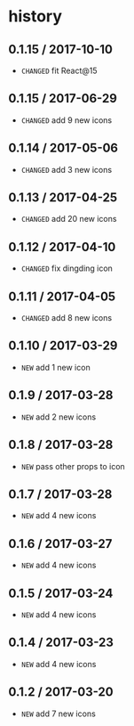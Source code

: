 # history

## 0.1.15 / 2017-10-10

* `CHANGED` fit React@15

## 0.1.15 / 2017-06-29

* `CHANGED` add 9 new icons

## 0.1.14 / 2017-05-06

* `CHANGED` add 3 new icons

## 0.1.13 / 2017-04-25

* `CHANGED` add 20 new icons

## 0.1.12 / 2017-04-10

* `CHANGED` fix dingding icon

## 0.1.11 / 2017-04-05

* `CHANGED` add 8 new icons

## 0.1.10 / 2017-03-29

* `NEW` add 1 new icon

## 0.1.9 / 2017-03-28

* `NEW` add 2 new icons

## 0.1.8 / 2017-03-28

* `NEW` pass other props to icon

## 0.1.7 / 2017-03-28

* `NEW` add 4 new icons

## 0.1.6 / 2017-03-27

* `NEW` add 4 new icons

## 0.1.5 / 2017-03-24

* `NEW` add 4 new icons

## 0.1.4 / 2017-03-23

* `NEW` add 4 new icons

## 0.1.2 / 2017-03-20

* `NEW` add 7 new icons